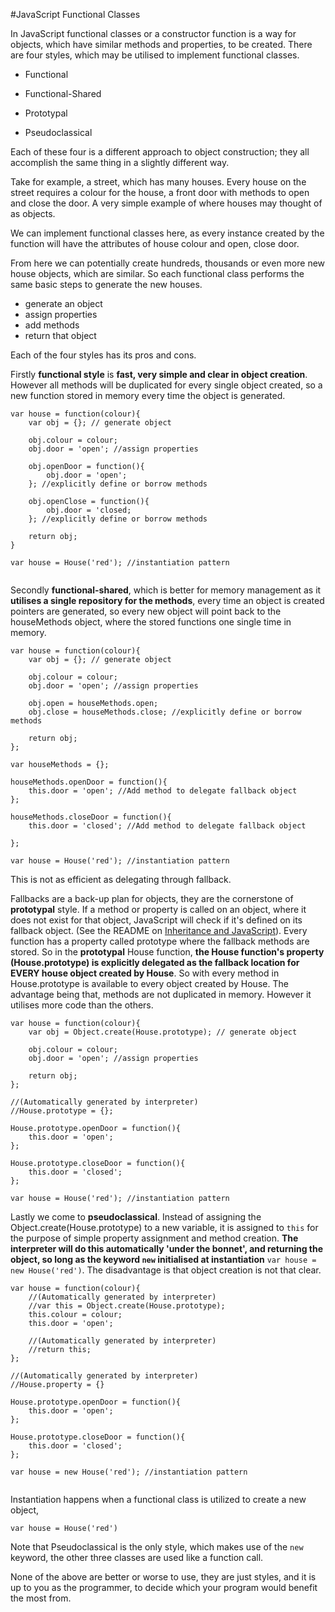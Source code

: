 #JavaScript Functional ClassesIn JavaScript functional classes or a constructor function is a way for objects, which have similar methods and properties, to be created.  There are four styles, which may be utilised to implement functional classes. * Functional * Functional-Shared * Prototypal * PseudoclassicalEach of these four is a different approach to object construction; they all accomplish the same thing in a slightly different way.Take for example, a street, which has many houses. Every house on the street requires a colour for the house, a front door with methods to open and close the door. A very simple example of where houses may thought of as objects. We can implement functional classes here, as every instance created by the function will have the attributes of house colour and open, close door.  From here we can potentially create hundreds, thousands or even more new house objects, which are similar.  So each functional class performs the same basic steps to generate the new houses.* generate an object* assign properties* add methods* return that objectEach of the four styles has its pros and cons.Firstly **functional style** is **fast, very simple and clear in object creation**.  However all methods will be duplicated for every single object created, so a new function stored in memory every time the object is generated.````var house = function(colour){	var obj = {}; // generate object		obj.colour = colour;	obj.door = 'open'; //assign properties		obj.openDoor = function(){		obj.door = 'open';	}; //explicitly define or borrow methods		obj.openClose = function(){		obj.door = 'closed;	}; //explicitly define or borrow methods		return obj;}var house = House('red'); //instantiation pattern	````Secondly **functional-shared**, which is better for memory management as it **utilises a single repository for the methods**, every time an object is created pointers are generated, so every new object will point back to the houseMethods object, where the stored functions one single time in memory.  ````var house = function(colour){	var obj = {}; // generate object		obj.colour = colour;	obj.door = 'open'; //assign properties		obj.open = houseMethods.open;	obj.close = houseMethods.close; //explicitly define or borrow methods		return obj;};var houseMethods = {};houseMethods.openDoor = function(){	this.door = 'open'; //Add method to delegate fallback object};houseMethods.closeDoor = function(){	this.door = 'closed'; //Add method to delegate fallback object};var house = House('red'); //instantiation pattern````This is not as efficient as delegating through fallback.Fallbacks are a back-up plan for objects, they are the cornerstone of **prototypal** style.  If a method or property is called on an object, where it does not exist for that object, JavaScript will check if it's defined on its fallback object. (See the README on [Inheritance and JavaScript](https://github.com/codingforeveryone/READMEs/blob/master/JavaScript/inheritance-and-javascript.md)).  Every function has a property called prototype where the fallback methods are stored.  So in the **prototypal** House function, **the House function's property (House.prototype) is explicitly delegated as the fallback location for EVERY house object created by House**.  So with every method in House.prototype is available to every object created by House.  The advantage being that, methods are not duplicated in memory.  However it utilises more code than the others.````var house = function(colour){	var obj = Object.create(House.prototype); // generate object		obj.colour = colour;	obj.door = 'open'; //assign properties		return obj;};//(Automatically generated by interpreter)//House.prototype = {};House.prototype.openDoor = function(){	this.door = 'open';};House.prototype.closeDoor = function(){	this.door = 'closed';};var house = House('red'); //instantiation pattern````Lastly we come to **pseudoclassical**.  Instead of assigning the Object.create(House.prototype) to a new variable, it is assigned to `this` for the purpose of simple property assignment and method creation.  **The interpreter will do this automatically 'under the bonnet', and returning the object, so long as the keyword `new` initialised at instantiation**  `var house = new House('red')`.  The disadvantage is that object creation is not that clear.````var house = function(colour){	//(Automatically generated by interpreter)	//var this = Object.create(House.prototype);	this.colour = colour;	this.door = 'open';	//(Automatically generated by interpreter)	//return this;};//(Automatically generated by interpreter)//House.property = {}House.prototype.openDoor = function(){	this.door = 'open';};House.prototype.closeDoor = function(){	this.door = 'closed';};var house = new House('red'); //instantiation pattern````Instantiation happens when a functional class is utilized to create a new object, `var house = House('red')`      Note that Pseudoclassical is the only style, which makes use of the `new` keyword, the other three classes are used like a function call.None of the above are better or worse to use, they are just styles, and it is up to you as the programmer, to decide which your program would benefit the most from.